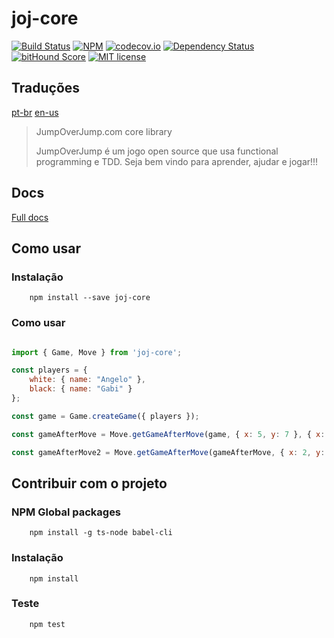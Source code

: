 # joj-core

[![Build Status](https://travis-ci.org/angeloocana/joj-core.svg)](https://travis-ci.org/angeloocana/joj-core)
[![NPM](https://img.shields.io/npm/v/joj-core.svg)](https://www.npmjs.com/package/joj-core)
[![codecov.io](http://codecov.io/github/angeloocana/joj-core/coverage.svg)](http://codecov.io/github/angeloocana/joj-core)
[![Dependency Status](https://gemnasium.com/angeloocana/joj-core.svg)](https://gemnasium.com/angeloocana/joj-core)
[![bitHound Score](https://www.bithound.io/github/gotwarlost/istanbul/badges/score.svg)](https://www.bithound.io/github/angeloocana/joj-core)
[![MIT license](http://img.shields.io/badge/license-MIT-brightgreen.svg)](http://opensource.org/licenses/MIT)

## Traduções
[pt-br](https://github.com/angeloocana/joj-core/blob/master/README.pt-br.md)
[en-us](https://github.com/angeloocana/joj-core/blob/master/README.md)

> JumpOverJump.com core library
> 
> JumpOverJump é um jogo open source que usa functional programming e TDD.
> Seja bem vindo para aprender, ajudar e jogar!!!

## Docs
[Full docs](https://angeloocana.github.io/joj-core/)

## Como usar

### Instalação
```
    npm install --save joj-core
```

### Como usar
```js

import { Game, Move } from 'joj-core';

const players = {
    white: { name: "Angelo" },
    black: { name: "Gabi" }
};

const game = Game.createGame({ players });

const gameAfterMove = Move.getGameAfterMove(game, { x: 5, y: 7 }, { x: 5, y: 6 });

const gameAfterMove2 = Move.getGameAfterMove(gameAfterMove, { x: 2, y: 0 }, { x: 2, y: 1 });

```


## Contribuir com o projeto

### NPM Global packages
```
    npm install -g ts-node babel-cli
```

### Instalação
```
    npm install   
```

### Teste
```
    npm test
```
